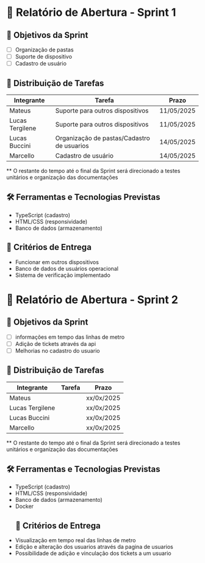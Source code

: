 # 🏁 Relatório de Abertura - Sprint 1

## 🎯 Objetivos da Sprint
- [ ] Organização de pastas
- [ ] Suporte de dispositivo
- [ ] Cadastro de usuário

## 👥 Distribuição de Tarefas
| Integrante          | Tarefa                                     | Prazo         |
|---------------------|--------------------------------------------|---------------|
| Mateus              | Suporte para outros dispositivos           | 11/05/2025    |
| Lucas Tergilene     | Suporte para outros dispositivos           | 11/05/2025    |
| Lucas Buccini       | Organização de pastas/Cadastro de usuarios | 14/05/2025    |
| Marcello            | Cadastro de usuário                        | 14/05/2025    |
** O restante do tempo até o final da Sprint será direcionado a testes unitários e organização das documentações
## 🛠️ Ferramentas e Tecnologias Previstas
- TypeScript (cadastro)
- HTML/CSS (responsividade)
- Banco de dados (armazenamento)

## 📌 Critérios de Entrega
- Funcionar em outros dispositivos
- Banco de dados de usuários operacional
- Sistema de verificação implementado

# 🏁 Relatório de Abertura - Sprint 2

## 🎯 Objetivos da Sprint
- [ ] informações em tempo das linhas de metro 
- [ ] Adição de tickets através da api
- [ ] Melhorias no cadastro do usuario
      
## 👥 Distribuição de Tarefas
| Integrante          | Tarefa                                     | Prazo         |
|---------------------|--------------------------------------------|---------------|
| Mateus              |                                            | xx/0x/2025    |
| Lucas Tergilene     |                                            | xx/0x/2025    |
| Lucas Buccini       |                                            | xx/0x/2025    |
| Marcello            |                                            | xx/0x/2025    |
** O restante do tempo até o final da Sprint será direcionado a testes unitários e organização das documentações
## 🛠️ Ferramentas e Tecnologias Previstas
- TypeScript (cadastro)
- HTML/CSS (responsividade)
- Banco de dados (armazenamento)
- Docker
  ## 📌 Critérios de Entrega
- Visualização em tempo real das linhas de metro
- Edição e alteração dos usuarios através da pagina de usuarios
- Possibilidade de adição e vinculação dos tickets a um usuario
